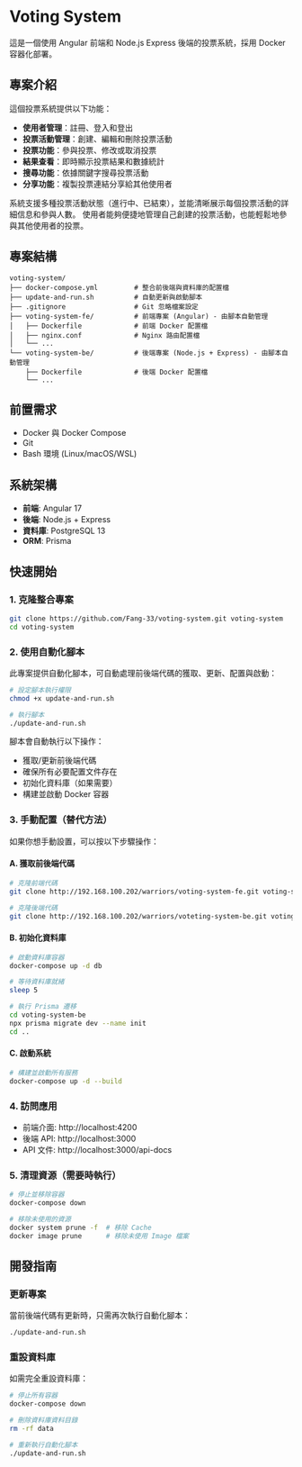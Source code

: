 # Voting System

這是一個使用 Angular 前端和 Node.js Express 後端的投票系統，採用 Docker 容器化部署。

## 專案介紹

這個投票系統提供以下功能：

- **使用者管理**：註冊、登入和登出
- **投票活動管理**：創建、編輯和刪除投票活動
- **投票功能**：參與投票、修改或取消投票
- **結果查看**：即時顯示投票結果和數據統計
- **搜尋功能**：依據關鍵字搜尋投票活動
- **分享功能**：複製投票連結分享給其他使用者

系統支援多種投票活動狀態（進行中、已結束），並能清晰展示每個投票活動的詳細信息和參與人數。
使用者能夠便捷地管理自己創建的投票活動，也能輕鬆地參與其他使用者的投票。

## 專案結構

```
voting-system/
├── docker-compose.yml         # 整合前後端與資料庫的配置檔
├── update-and-run.sh          # 自動更新與啟動腳本
├── .gitignore                 # Git 忽略檔案設定
├── voting-system-fe/          # 前端專案 (Angular) - 由腳本自動管理
│   ├── Dockerfile             # 前端 Docker 配置檔
│   ├── nginx.conf             # Nginx 路由配置檔
│   └── ...
└── voting-system-be/          # 後端專案 (Node.js + Express) - 由腳本自動管理
    ├── Dockerfile             # 後端 Docker 配置檔
    └── ...
```

## 前置需求

- Docker 與 Docker Compose
- Git
- Bash 環境 (Linux/macOS/WSL)

## 系統架構

- **前端**: Angular 17
- **後端**: Node.js + Express
- **資料庫**: PostgreSQL 13
- **ORM**: Prisma

## 快速開始

### 1. 克隆整合專案

```bash
git clone https://github.com/Fang-33/voting-system.git voting-system
cd voting-system
```

### 2. 使用自動化腳本

此專案提供自動化腳本，可自動處理前後端代碼的獲取、更新、配置與啟動：

```bash
# 設定腳本執行權限
chmod +x update-and-run.sh

# 執行腳本
./update-and-run.sh
```

腳本會自動執行以下操作：

- 獲取/更新前後端代碼
- 確保所有必要配置文件存在
- 初始化資料庫（如果需要）
- 構建並啟動 Docker 容器

### 3. 手動配置（替代方法）

如果你想手動設置，可以按以下步驟操作：

#### A. 獲取前後端代碼

```bash
# 克隆前端代碼
git clone http://192.168.100.202/warriors/voting-system-fe.git voting-system-fe

# 克隆後端代碼
git clone http://192.168.100.202/warriors/voteting-system-be.git voting-system-be
```

#### B. 初始化資料庫

```bash
# 啟動資料庫容器
docker-compose up -d db

# 等待資料庫就緒
sleep 5

# 執行 Prisma 遷移
cd voting-system-be
npx prisma migrate dev --name init
cd ..
```

#### C. 啟動系統

```bash
# 構建並啟動所有服務
docker-compose up -d --build
```

### 4. 訪問應用

- 前端介面: http://localhost:4200
- 後端 API: http://localhost:3000
- API 文件: http://localhost:3000/api-docs

### 5. 清理資源（需要時執行）

```bash
# 停止並移除容器
docker-compose down

# 移除未使用的資源
docker system prune -f  # 移除 Cache
docker image prune      # 移除未使用 Image 檔案
```

## 開發指南

### 更新專案

當前後端代碼有更新時，只需再次執行自動化腳本：

```bash
./update-and-run.sh
```

### 重設資料庫

如需完全重設資料庫：

```bash
# 停止所有容器
docker-compose down

# 刪除資料庫資料目錄
rm -rf data

# 重新執行自動化腳本
./update-and-run.sh
```
